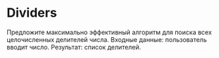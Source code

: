 # Dividers
Предложите максимально эффективный алгоритм для поиска всех целочисленных делителей числа.
Входные данные: пользователь вводит число. Результат: список делителей.
